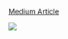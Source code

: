 
[Medium Article](https://medium.com/@trilliwon/ios-development-ios-에서-우편번호를-가져오는-가장-gorgeous-한-방법-209040422759#.al1vgekm3)

![](https://cloud.githubusercontent.com/assets/14218787/20038518/79f58844-a478-11e6-831e-9f6baa302cdc.gif)

